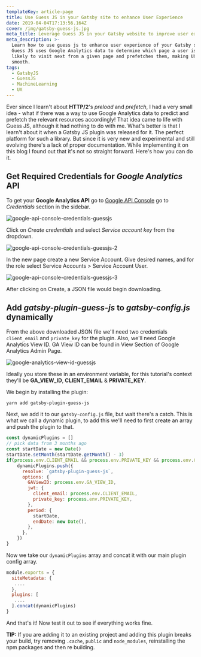 ```yaml
---
templateKey: article-page
title: Use Guess JS in your Gatsby site to enhance User Experience
date: 2019-04-04T17:13:56.164Z
cover: /img/gatsby-guess-js.jpg
meta_title: Leverage Guess JS in your Gatsby website to improve user experience
meta_description: >-
  Learn how to use guess js to enhance user experience of your Gatsby site.
  Guess JS uses Google Analytics data to determine which page a user is mostly
  likely to visit next from a given page and prefetches them, making UX super
  smooth.
tags:
  - GatsbyJS
  - GuessJS
  - MachineLearning
  - UX
---
```

Ever since I learn't about **HTTP/2**'s _preload_ and _prefetch_, I had a very small idea  - what if there was a way to use Google Analytics data to predict and prefetch the relevant resources accordingly! That idea came to life with Guess JS, although it had nothing to do with me. What's better is that I learn't about it when a Gatsby JS plugin was released for it. The perfect platform for such a library. But since it is very new and experimental and still evolving there's a lack of proper documentation. While implementing it on this blog I found out that it's not so straight forward. Here's how you can do it.

## Get Required Credentials for _Google Analytics_ API

To get your **Google Analytics API** go to [Google API Console](https://console.developers.google.com/) go to _Credentials_ section in the sidebar.

![google-api-console-credentials-guessjs](/img/screenshot-2019-04-03-at-11.59.00-pm.png "google-api-console-credentials")

Click on _Create credentials_ and select _Service account key_ from the dropdown.

![google-api-console-credentials-guessjs-2](/img/screenshot-2019-04-04-at-12.03.05-am.png "google-api-console-credentials-2")

In the new page create a new Service Account. Give desired names, and for the role select Service Accounts > Service Account User.

![google-api-console-credentials-guessjs-3](/img/screenshot-2019-04-04-at-9.37.59-pm.png "google-api-console-credentials-3")

After clicking on Create, a JSON file would begin downloading.

## Add _gatsby-plugin-guess-js_ to _gatsby-config.js_ dynamically

From the above downloaded JSON file we'll need two credentials `client_email` and `private_key` for the plugin. Also, we'll need Google Analytics View ID. GA View ID can be found in View Section of Google Analytics Admin Page.

![google-analytics-view-id-guessjs](/img/screenshot-2019-04-04-at-9.23.01-pm.png "google-analytics-view-id")

Ideally you store these in an environment variable, for this tutorial's context they'll be **GA_VIEW_ID**, **CLIENT_EMAIL** & **PRIVATE_KEY**.

We begin by installing the plugin:

```bash
yarn add gatsby-plugin-guess-js
```

Next, we add it to our `gatsby-config.js` file, but wait there's a catch. This is what we call a dynamic plugin, to add this we'll need to first create an array and push the plugin to that.

```javascript
const dynamicPlugins = []
// pick data from 3 months ago
const startDate = new Date()
startDate.setMonth(startDate.getMonth() - 3)
if(process.env.CLIENT_EMAIL && process.env.PRIVATE_KEY && process.env.GA_VIEW_ID) {
    dynamicPlugins.push({
      resolve: `gatsby-plugin-guess-js`,
      options: {
        GAViewID: process.env.GA_VIEW_ID,
        jwt: {
          client_email: process.env.CLIENT_EMAIL,
          private_key: process.env.PRIVATE_KEY,
        },
        period: {
          startDate,
          endDate: new Date(),
        },
      },
    })
}
```

Now we take our `dynamicPlugins` array and concat it with our main plugin config array.

```javascript
module.exports = {
  siteMetadata: {
   ....
  },
  plugins: [
   ....
  ].concat(dynamicPlugins)
}
```

And that's it! Now test it out to see if everything works fine.

**TIP:** If you are adding it to an existing project and adding this plugin breaks your build, try removing `.cache`, `public` and `node_modules`, reinstalling the npm packages and then re building.
